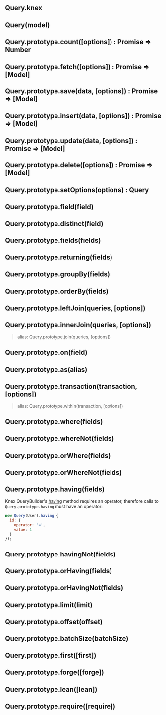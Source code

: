 ## Query.knex
## Query(model)
## Query.prototype.count([options]) : Promise => Number
## Query.prototype.fetch([options]) : Promise => [Model]
## Query.prototype.save(data, [options]) : Promise => [Model]
## Query.prototype.insert(data, [options]) : Promise => [Model]
## Query.prototype.update(data, [options]) : Promise => [Model]
## Query.prototype.delete([options]) : Promise => [Model]

## Query.prototype.setOptions(options) : Query

## Query.prototype.field(field)
## Query.prototype.distinct(field)
## Query.prototype.fields(fields)
## Query.prototype.returning(fields)

## Query.prototype.groupBy(fields)
## Query.prototype.orderBy(fields)

## Query.prototype.leftJoin(queries, [options])
## Query.prototype.innerJoin(queries, [options])
> alias: Query.prototype.join(queries, [options])
## Query.prototype.on(field)
## Query.prototype.as(alias)

## Query.prototype.transaction(transaction, [options])
> alias: Query.prototype.within(transaction, [options])

## Query.prototype.where(fields)
## Query.prototype.whereNot(fields)
## Query.prototype.orWhere(fields)
## Query.prototype.orWhereNot(fields)

## Query.prototype.having(fields)

Knex QueryBuilder's [having](http://knexjs.org/#Builder-having) method requires
an operator, therefore calls to `Query.prototype.having` must have an operator:

```js
new Query(User).having({
  id: {
    operator: '=',
    value: 1
  }
});
```

## Query.prototype.havingNot(fields)
## Query.prototype.orHaving(fields)
## Query.prototype.orHavingNot(fields)

## Query.prototype.limit(limit)
## Query.prototype.offset(offset)
## Query.prototype.batchSize(batchSize)

## Query.prototype.first([first])
## Query.prototype.forge([forge])
## Query.prototype.lean([lean])
## Query.prototype.require([require])
